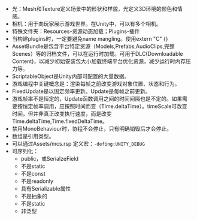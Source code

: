 * 光：Mesh和Texture定义场景中的形状和样貌，光定义3D环境的颜色和情感。
* 相机：用于向玩家展示游戏世界。在Unity中，可以有多个相机。
* 特殊文件夹：Resources-资源动态加载；Plugins-插件
* 当构建plugins时，一定要避免name mangling。使用extern "C" {}
* AssetBundle是包含平台特定资源（Models,Prefabs,AudioClips,完整Scenes）等的归档文件，可以在运行时加载。可用于DLC(Downloadable Content)，以减少初始安装包大小加载终端平台优化资源，减少运行时内存压力等。
* ScriptableObject是Unity内部可配置的大量数据。
* 游戏编程中关键概念是：渲染每帧之前改变游戏对象位置、状态和行为。
* FixedUpdate是以固定频率更新。Update是每帧之前更新。
* 游戏帧率不是恒定的，Update函数调用之间的时间间隔也是不定的。如果需要按恒定帧率调用，应按照时间而变（Time.deltaTime）。timeScale可改变时间，但并非真正改变执行速度，而是改变Time.deltaTime,Time.fixedDeltaTime。
* 禁用MonoBehaviour时，协程不会停止，只有明确销毁后才会停止。
* 数组是引用类型。
* 可以通过Assets/mcs.rsp 定义宏：`-defing:UNITY_DEBUG`
* 可序列化：
  * public，或SerialzeField
  * 不是static
  * 不是const
  * 不是readonly
  * 具有Serializable属性
  * 不是抽象的
  * 不是static
  * 非泛型